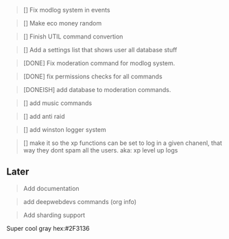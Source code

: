 > [] Fix modlog system in events

> [] Make eco money random

> [] Finish UTIL command convertion

> [] Add a settings list that shows user all database stuff

> [DONE] Fix moderation command for modlog system.

> [DONE] fix permissions checks for all commands

> [DONEISH] add database to moderation commands.

> [] add music commands

> [] add anti raid

> [] add winston logger system

> [] make it so the xp functions can be set to log in a given chanenl, that way they dont spam all the users. aka: xp level up logs

## Later

> Add documentation

> add deepwebdevs commands (org info)

> Add sharding support

Super cool gray hex:#2F3136
